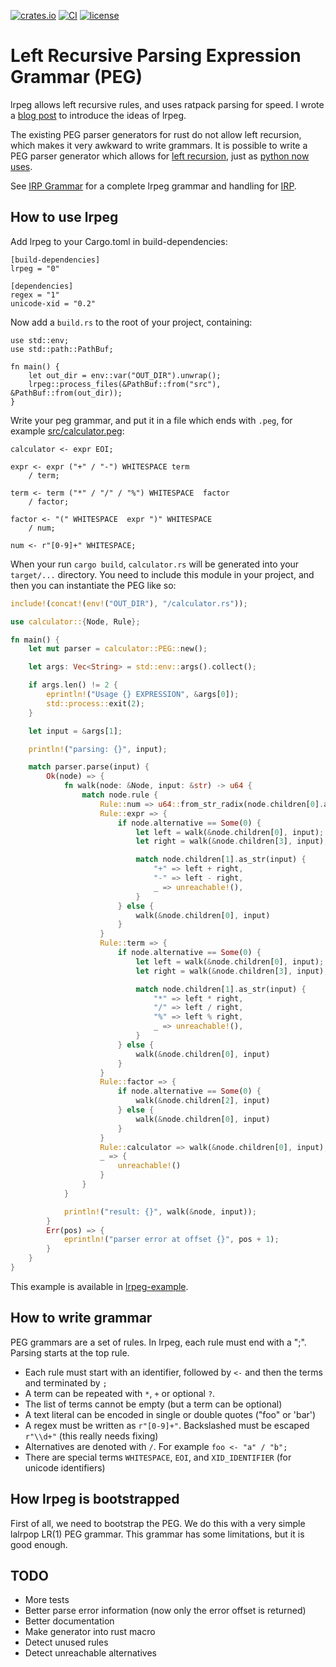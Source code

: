 
[![crates.io](https://img.shields.io/crates/v/lrpeg.svg)](https://crates.io/crates/lrpeg)
[![CI](https://github.com/seanyoung/lrpeg/workflows/test/badge.svg)](https://github.com/seanyoung/lrpeg/actions)
[![license](https://img.shields.io/github/license/seanyoung/lrpeg.svg)](LICENSE)

# Left Recursive Parsing Expression Grammar (PEG)

lrpeg allows left recursive rules, and uses ratpack parsing for speed. I wrote a
[blog post](https://www.mess.org/2021/03/26/Left-Recursive-PEG-Parser-Generator/) to introduce the ideas
of lrpeg.

The existing PEG parser generators for rust do not allow left recursion,
which makes it very awkward to write grammars. It is possible to write
a PEG parser generator which allows for
[left recursion](http://www.vpri.org/pdf/tr2007002_packrat.pdf),
just as [python now uses](https://medium.com/@gvanrossum_83706/left-recursive-peg-grammars-65dab3c580e1).

See [IRP Grammar](https://github.com/seanyoung/ir/blob/main/irp/src/irp.peg) for a complete lrpeg grammar and handling for
[IRP](http://hifi-remote.com/wiki/index.php?title=IRP_Notation).

## How to use lrpeg

Add lrpeg to your Cargo.toml in build-dependencies:

```
[build-dependencies]
lrpeg = "0"

[dependencies]
regex = "1"
unicode-xid = "0.2"
```

Now add a `build.rs` to the root of your project, containing:

```
use std::env;
use std::path::PathBuf;

fn main() {
    let out_dir = env::var("OUT_DIR").unwrap();
    lrpeg::process_files(&PathBuf::from("src"), &PathBuf::from(out_dir));
}
```
Write your peg grammar, and put it in a file which ends with `.peg`, for example
[src/calculator.peg](https://github.com/seanyoung/lrpeg/tree/main/lrpeg-example/src/calculator.peg):

```
calculator <- expr EOI;

expr <- expr ("+" / "-") WHITESPACE term
    / term;

term <- term ("*" / "/" / "%") WHITESPACE  factor
    / factor;

factor <- "(" WHITESPACE  expr ")" WHITESPACE
    / num;

num <- r"[0-9]+" WHITESPACE;
```
When your run `cargo build`, `calculator.rs` will be generated into your `target/...` directory. You need
to include this module in your project, and then you can instantiate the PEG like so:

``` rust
include!(concat!(env!("OUT_DIR"), "/calculator.rs"));

use calculator::{Node, Rule};

fn main() {
    let mut parser = calculator::PEG::new();

    let args: Vec<String> = std::env::args().collect();

    if args.len() != 2 {
        eprintln!("Usage {} EXPRESSION", &args[0]);
        std::process::exit(2);
    }

    let input = &args[1];

    println!("parsing: {}", input);

    match parser.parse(input) {
        Ok(node) => {
            fn walk(node: &Node, input: &str) -> u64 {
                match node.rule {
                    Rule::num => u64::from_str_radix(node.children[0].as_str(input), 10).unwrap(),
                    Rule::expr => {
                        if node.alternative == Some(0) {
                            let left = walk(&node.children[0], input);
                            let right = walk(&node.children[3], input);

                            match node.children[1].as_str(input) {
                                "+" => left + right,
                                "-" => left - right,
                                _ => unreachable!(),
                            }
                        } else {
                            walk(&node.children[0], input)
                        }
                    }
                    Rule::term => {
                        if node.alternative == Some(0) {
                            let left = walk(&node.children[0], input);
                            let right = walk(&node.children[3], input);

                            match node.children[1].as_str(input) {
                                "*" => left * right,
                                "/" => left / right,
                                "%" => left % right,
                                _ => unreachable!(),
                            }
                        } else {
                            walk(&node.children[0], input)
                        }
                    }
                    Rule::factor => {
                        if node.alternative == Some(0) {
                            walk(&node.children[2], input)
                        } else {
                            walk(&node.children[0], input)
                        }
                    }
                    Rule::calculator => walk(&node.children[0], input),
                    _ => {
                        unreachable!()
                    }
                }
            }

            println!("result: {}", walk(&node, input));
        }
        Err(pos) => {
            eprintln!("parser error at offset {}", pos + 1);
        }
    }
}
```
This example is available in [lrpeg-example](https://github.com/seanyoung/lrpeg/tree/main/lrpeg-example/).

## How to write grammar

PEG grammars are a set of rules. In lrpeg, each rule must end with a ";". Parsing starts at the top rule.

- Each rule must start with an identifier, followed by `<-` and then the terms and terminated by `;`
- A term can be repeated with `*`, `+` or optional `?`.
- The list of terms cannot be empty (but a term can be optional)
- A text literal can be encoded in single or double quotes ("foo" or 'bar')
- A regex must be written as `r"[0-9]+"`. Backslashed must be escaped `r"\\d+"` (this really needs fixing)
- Alternatives are denoted with `/`. For example `foo <- "a" / "b";`
- There are special terms `WHITESPACE`, `EOI`, and `XID_IDENTIFIER` (for unicode identifiers)

## How lrpeg is bootstrapped

First of all, we need to bootstrap the PEG. We do this with a very simple
lalrpop LR(1) PEG grammar. This grammar has some limitations, but it is
good enough.

## TODO

- More tests
- Better parse error information (now only the error offset is returned)
- Better documentation
- Make generator into rust macro
- Detect unused rules
- Detect unreachable alternatives
